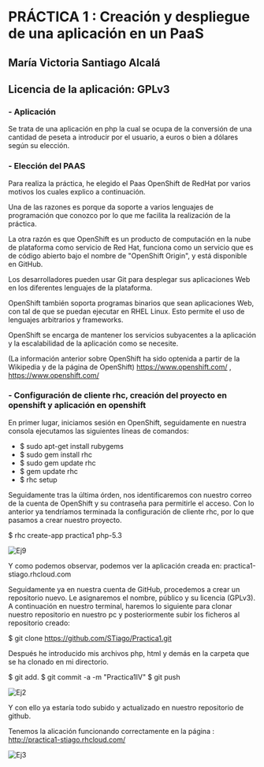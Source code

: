 # PRÁCTICA 1 : Creación y despliegue de una aplicación en un PaaS
## María Victoria Santiago Alcalá

## Licencia de la aplicación: GPLv3

### - Aplicación
Se trata de una aplicación en php la cual se ocupa de la conversión de una cantidad de peseta a introducir por el usuario, a euros o bien a dólares según su elección. 

### - Elección del PAAS

Para realiza la práctica, he elegido el Paas OpenShift de RedHat por varios motivos los cuales explico a continuación.

Una de las razones es porque da soporte a varios lenguajes de programación que conozco por lo que me facilita la realización de la práctica.

La otra razón es que OpenShift es un producto de computación en la nube de plataforma como servicio de Red Hat, funciona como un servicio que es de código abierto bajo el nombre de "OpenShift Origin", y está disponible en GitHub.

Los desarrolladores pueden usar Git para desplegar sus aplicaciones Web en los diferentes lenguajes de la plataforma.

OpenShift también soporta programas binarios que sean aplicaciones Web, con tal de que se puedan ejecutar en RHEL Linux. Esto permite el uso de lenguajes arbitrarios y frameworks.

OpenShift se encarga de mantener los servicios subyacentes a la aplicación y la escalabilidad de la aplicación como se necesite.

(La información anterior sobre OpenShift ha sido optenida a partir de la Wikipedia y de la página de OpenShift)
https://www.openshift.com/  ,
https://www.openshift.com/


### - Configuración de cliente rhc, creación del proyecto en openshift y aplicación en openshift
En primer lugar, iniciamos sesión en OpenShift, seguidamente en nuestra consola ejecutamos las siguientes líneas de comandos:

- $ sudo apt-get install rubygems 
- $ sudo gem install rhc
- $ sudo gem update rhc
- $ gem update rhc
- $ rhc setup

Seguidamente tras la última órden, nos identificaremos con nuestro correo de la cuenta de OpenShift y su contraseña para permitirle el acceso.
Con lo anterior ya tendríamos terminada la configuración de cliente rhc, por lo que pasamos a crear nuestro proyecto.

$ rhc create-app  practica1 php-5.3

![Ej9](https://dl.dropbox.com/s/p14idd1hkhrayzo/practica1.2.crearapp.png)

Y como podemos observar, podemos ver la aplicación creada en:  practica1-stiago.rhcloud.com


Seguidamente ya en nuestra cuenta de GitHub, procedemos a crear un repositorio nuevo. Le asignaremos el nombre, público y su licencia (GPLv3).
A continuación en nuestro terminal, haremos lo siguiente para clonar nuestro repositorio en nuestro pc y posteriormente subir los ficheros al repositorio creado:

$ git clone https://github.com/STiago/Practica1.git

Después he introducido mis archivos php, html y demás en la carpeta que se ha clonado en mi directorio.

$ git add.
$ git commit -a -m "Practica1IV"
$ git push

![Ej2](https://dl.dropbox.com/s/9xmzfr2kqyr8kms/ivvv.png)


Y con ello ya estaría todo subido y actualizado en nuestro repositorio de github.

Tenemos la alicación funcionando correctamente en la página : http://practica1-stiago.rhcloud.com/

![Ej3](https://dl.dropbox.com/s/43ydleoghqhxdg5/appp.png)





